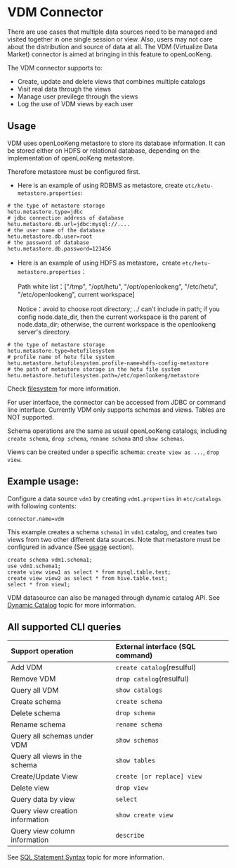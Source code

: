 
# VDM Connector

There are use cases that multiple data sources need to be managed and visited together in one single session or view. Also, users may not care about the distribution and source of data at all. The VDM  (Virtualize Data Market) connector is aimed at bringing in this feature to openLooKeng.

The VDM connector supports to:

- Create, update and delete views that combines multiple catalogs
- Visit real data through the views
- Manage user previlege through the views
- Log the use of VDM views by each user

## Usage

VDM uses openLooKeng metastore to store its database information. It can be stored either on HDFS or relational database, depending on the implementation of openLooKeng metastore. 

Therefore metastore must be configured first. 
* Here is an example of using RDBMS as metastore, create `etc/hetu-metastore.properties`:
```
# the type of metastore storage
hetu.metastore.type=jdbc
# jdbc connection address of database
hetu.metastore.db.url=jdbc:mysql://....
# the user name of the database
hetu.metastore.db.user=root
# the password of database 
hetu.metastore.db.password=123456
```
* Here is an example of using HDFS as metastore，create `etc/hetu-metastore.properties`：

    Path white list：["/tmp", "/opt/hetu", "/opt/openlookeng", "/etc/hetu", "/etc/openlookeng", current workspace]
    
    Notice：avoid to choose root directory; ../ can't include in path; if you config node.date_dir, then the current workspace is the parent of node.data_dir;
    otherwise, the current workspace is the openlookeng server's directory.

```
# the type of metastore storage
hetu.metastore.type=hetufilesystem
# profile name of hetu file system
hetu.metastore.hetufilesystem.profile-name=hdfs-config-metastore
# the path of metastore storage in the hetu file system
hetu.metastore.hetufilesystem.path=/etc/openlookeng/metastore
```    
Check [filesystem](../develop/filesystem.md) for more information.

For user interface, the connector can be accessed from JDBC or command line interface. Currently VDM only supports schemas and views. Tables are NOT supported.

Schema operations are the same as usual openLooKeng catalogs, including `create schema`, `drop schema`, `rename schema` and `show schemas`. 

Views can be created under a specific schema: `create view as ...`, `drop view`.

## Example usage:

Configure a data source `vdm1` by creating `vdm1.properties` in `etc/catalogs` with following contents:

    connector.name=vdm

This example creates a schema `schema1` in `vdm1` catalog, and creates two views from two other different data sources. Note that metastore must be configured in advance (See [usage](./vdm.md#usage) section).

    create schema vdm1.schema1;
    use vdm1.schema1;
    create view view1 as select * from mysql.table.test;
    create view view2 as select * from hive.table.test;
    select * from view1;

VDM datasource can also be managed through dynamic catalog API. See [Dynamic Catalog](../admin/dynamic-catalog.md) topic for more information.

## All supported CLI queries

| Support operation               | External interface (SQL command) |
| :------------------------------ | :------------------------------- |
| Add VDM                         | `create catalog`(resulful)       |
| Remove VDM                      | `drop catalog`(resulful)         |
| Query all VDM                   | `show catalogs`                  |
| Create schema                   | `create schema`                  |
| Delete schema                   | `drop schema`                    |
| Rename schema                   | `rename schema`                  |
| Query all schemas under VDM     | `show schemas`                   |
| Query all views in the schema   | `show tables`                    |
| Create/Update View              | `create [or replace] view`       |
| Delete view                     | `drop view`                      |
| Query data by view              | `select`             |
| Query view creation information | `show create view`               |
| Query view column information   | `describe`                      |
See [SQL Statement Syntax](../sql/_index.md) topic for more information.
